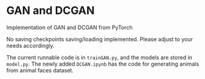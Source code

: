 # GAN and DCGAN

Implementation of GAN and DCGAN from PyTorch

No saving checkpoints saving/loading implemented. Please adjust to your needs accordingly.

The current runnable code is in `trainGAN.py`, and the models are stored in `model.py`. The newly added `DCGAN.ipynb` has the code for generating animals from animal faces dataset.

